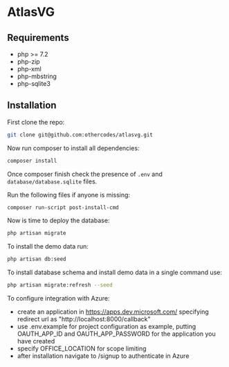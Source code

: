 # AtlasVG

## Requirements

* php >= 7.2
* php-zip
* php-xml
* php-mbstring
* php-sqlite3

## Installation

First clone the repo:

```bash
git clone git@github.com:othercodes/atlasvg.git
```

Now run composer to install all dependencies:

```bash
composer install
```

Once composer finish check the presence of `.env` and `database/database.sqlite` files.

Run the following files if anyone is missing: 

```bash
composer run-script post-install-cmd
```

Now is time to deploy the database: 

```bash
php artisan migrate
```

To install the demo data run: 

```bash
php artisan db:seed
```

To install database schema and install demo data in a single command use: 

```bash
php artisan migrate:refresh --seed
```

To configure integration with Azure:
* create an application in https://apps.dev.microsoft.com/ specifying redirect url as "http://localhost:8000/callback"
* use .env.example for project configuration as example, putting OAUTH_APP_ID and OAUTH_APP_PASSWORD for the application you have created
* specify OFFICE_LOCATION for scope limiting
* after installation navigate to /signup to authenticate in Azure